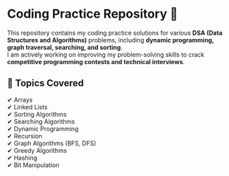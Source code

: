 
# Coding Practice Repository 🚀

This repository contains my coding practice solutions for various **DSA (Data Structures and Algorithms)** problems, including **dynamic programming, graph traversal, searching, and sorting**.  
I am actively working on improving my problem-solving skills to crack **competitive programming contests and technical interviews**.

## 🚀 Topics Covered ##
✔ Arrays  
✔ Linked Lists  
✔ Sorting Algorithms  
✔ Searching Algorithms  
✔ Dynamic Programming  
✔ Recursion  
✔ Graph Algorithms (BFS, DFS)  
✔ Greedy Algorithms  
✔ Hashing  
✔ Bit Manipulation  
